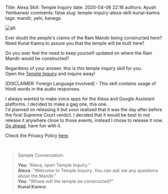 Title: Alexa Skill: Temple Inquiry
date: 2020-04-06 22:16
authors: Ayush Yembarwar
comments: false
slug: temple-inquiry-alexa-skill-kunal-kamra
tags: mandir, yehi, banega


<!-- PELICAN_BEGIN_SUMMARY -->  
![alt]({filename}..\images\TempleInquiry\mandir.png)  


Ever doubt the people's claims of the Ram Mandir being constructed here? <br>
Need Kunal Kamra to assure you that the temple will be built here? <br>

<!-- PELICAN_END_SUMMARY -->   

Do you ever feel the need to keep yourself updated on where the Ram Mandir would be constructed? <br>  

Regardless of your answer, this is this temple inquiry skill for you.  <br>
Open the [Temple Inquiry](https://www.amazon.com/Mandir-Kaha-Banega-Temple-Inquiry/dp/B07TG312YZ) and inquire away!  <br>    

[DISCLAIMER: Foreign Language Involved] - This skill contains usage of Hindi words in the audio responses. <br>       

I always wanted to make voice apps for the Alexa and Google Assistant platforms. I decided to make a gag one, this one. <br>
I'd planned on releasing it but soon realized that it was the day after before the final Supreme Court verdict. I decided that it would be best to not release it anywhere close to those events, instead I chose to release it now. [Go ahead](https://www.amazon.com/Mandir-Kaha-Banega-Temple-Inquiry/dp/B07TG312YZ), have fun with it.  <br>

Check the Privacy Policy [here](https://www.amazon.com/Mandir-Kaha-Banega-Temple-Inquiry/dp/B07TG312YZ).


<br>


> Sample Conversation:

> **You**: “Alexa, open Temple Inquiry.” <br>
> **Alexa**: "Welcome to Temple Inquiry. You can ask me any questions about the Mandir." <br>
> **You**: "Where will the temple be constructed?" <br>
> **Kunal Kamra**: 
